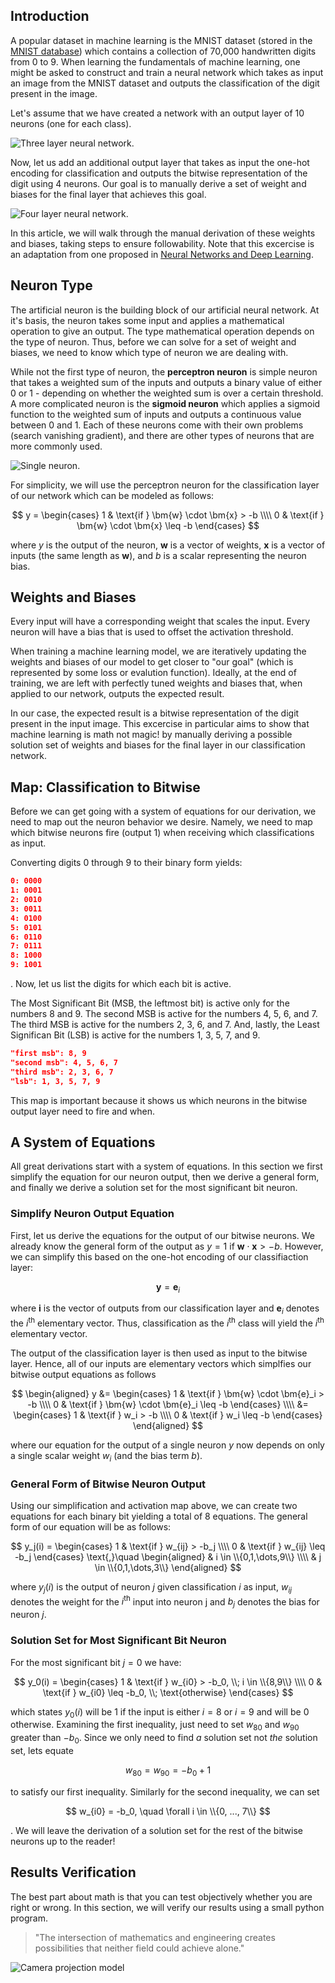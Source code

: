 ## Introduction

A popular dataset in machine learning is the MNIST dataset (stored in the [MNIST database](http://yann.lecun.com/exdb/mnist/)) which contains a collection of 70,000 handwritten digits from 0 to 9. When learning the fundamentals of machine learning, one might be asked to construct and train a neural network which takes as input an image from the MNIST dataset and outputs the classification of the digit present in the image.

Let's assume that we have created a network with an output layer of 10 neurons (one for each class).

![Three layer neural network.](./assets/neural-network-3-layer.svg "A simplified three layer neural network with fully connected nodes. The first layer takes as input an image of a handwritten digit and will have many many nodes, namely one for each pixel! In practice there will be many more hidden layers as well, but for now we just have that one layer in the middle. True to our excercise, the output layer has 10 neurons, one for every digit classification.")

Now, let us add an additional output layer that takes as input the one-hot encoding for classification and outputs the bitwise representation of the digit using 4 neurons. Our goal is to manually derive a set of weight and biases for the final layer that achieves this goal.

![Four layer neural network.](./assets/neural-network-4-layer.svg "The same exact network as in the above image, but with a new output layer added onto the end.")

In this article, we will walk through the manual derivation of these weights and biases, taking steps to ensure followability. Note that this excercise is an adaptation from one proposed in [Neural Networks and Deep Learning](https://neuralnetworksanddeeplearning.com/chap1.html).

## Neuron Type

The artificial neuron is the building block of our artificial neural network. At it's basis, the neuron takes some input and applies a mathematical operation to give an output. The type mathematical operation depends on the type of neuron. Thus, before we can solve for a set of weight and biases, we need to know which type of neuron we are dealing with.

While not the first type of neuron, the **perceptron neuron** is simple neuron that takes a weighted sum of the inputs and outputs a binary value of either 0 or 1 - depending on whether the weighted sum is over a certain threshold. A more complicated neuron is the **sigmoid neuron** which applies a sigmoid function to the weighted sum of inputs and outputs a continuous value between 0 and 1. Each of these neurons come with their own problems (search vanishing gradient), and there are other types of neurons that are more commonly used.

![Single neuron.](./assets/neuron.svg "A single neuron with two inputs $x_1$ and $x_2$ and its output $y_1$. Note that neurons will always only have one output, but this output could be connected to many other nodes and have a different weight for each connection. Notice that each input has an associated weight $w$ and that the neuron has an associated bias $b_1$.")

For simplicity, we will use the perceptron neuron for the classification layer of our network which can be modeled as follows:

$$
y =
\begin{cases}
1 & \text{if } \bm{w} \cdot \bm{x} > -b \\\\
0 & \text{if } \bm{w} \cdot \bm{x} \leq -b
\end{cases}
$$

where $y$ is the output of the neuron, $\bm{w}$ is a vector of weights, $\bm{x}$ is a vector of inputs (the same length as $\bm{w}$), and $b$ is a scalar representing the neuron bias.

## Weights and Biases

Every input will have a corresponding weight that scales the input. Every neuron will have a bias that is used to offset the activation threshold.

When training a machine learning model, we are iteratively updating the weights and biases of our model to get closer to "our goal" (which is represented by some loss or evalution function). Ideally, at the end of training, we are left with perfectly tuned weights and biases that, when applied to our network, outputs the expected result.

In our case, the expected result is a bitwise representation of the digit present in the input image. This excercise in particular aims to show that machine learning is math not magic! by manually deriving a possible solution set of weights and biases for the final layer in our classification network.

## Map: Classification to Bitwise

Before we can get going with a system of equations for our derivation, we need to map out the neuron behavior we desire. Namely, we need to map which bitwise neurons fire (output 1) when receiving which classifications as input.

Converting digits 0 through 9 to their binary form yields:

```json
0: 0000
1: 0001
2: 0010
3: 0011
4: 0100
5: 0101
6: 0110
7: 0111
8: 1000
9: 1001
```

. Now, let us list the digits for which each bit is active.

The Most Significant Bit (MSB, the leftmost bit) is active only for the numbers 8 and 9. The second MSB is active for the numbers 4, 5, 6, and 7. The third MSB is active for the numbers 2, 3, 6, and 7. And, lastly, the Least Significan Bit (LSB) is active for the numbers 1, 3, 5, 7, and 9.

```json
"first msb": 8, 9
"second msb": 4, 5, 6, 7
"third msb": 2, 3, 6, 7
"lsb": 1, 3, 5, 7, 9
```

This map is important because it shows us which neurons in the bitwise output layer need to fire and when.

## A System of Equations

All great derivations start with a system of equations. In this section we first simplify the equation for our neuron output, then we derive a general form, and finally we derive a solution set for the most significant bit neuron.

### Simplify Neuron Output Equation

First, let us derive the equations for the output of our bitwise neurons. We already know the general form of the output as $y = 1$ if $\bm{w} \cdot \bm{x} > -b$. However, we can simplify this based on the one-hot encoding of our classifiaction layer:

$$
\bm{y} = \bm{e}_i
$$

where $\bm{i}$ is the vector of outputs from our classification layer and $\bm{e}_i$ denotes the $i^{\text{th}}$ elementary vector. Thus, classification as the $i^{\text{th}}$ class will yield the $i^{\text{th}}$ elementary vector.

The output of the classification layer is then used as input to the bitwise layer. Hence, all of our inputs are elementary vectors which simplfies our bitwise output equations as follows

$$
\begin{aligned}
y &=
\begin{cases}
1 & \text{if } \bm{w} \cdot \bm{e}_i > -b \\\\
0 & \text{if } \bm{w} \cdot \bm{e}_i \leq -b
\end{cases} \\\\
 &=
\begin{cases}
1 & \text{if } w_i > -b \\\\
0 & \text{if } w_i \leq -b
\end{cases}
\end{aligned}
$$

where our equation for the output of a single neuron $y$ now depends on only a single scalar weight $w_i$ (and the bias term $b$).

### General Form of Bitwise Neuron Output

Using our simplification and activation map above, we can create two equations for each binary bit yielding a total of 8 equations. The general form of our equation will be as follows:

$$
y_j(i) =
\begin{cases}
1 & \text{if } w_{ij} > -b_j \\\\
0 & \text{if } w_{ij} \leq -b_j
\end{cases}
\text{,}\quad
\begin{aligned}
& i \in \\{0,1,\dots,9\\} \\\\
& j \in \\{0,1,\dots,3\\}
\end{aligned}
$$

where $y_j(i)$ is the output of neuron $j$ given classification $i$ as input, $w_{ij}$ denotes the weight for the $i^{\text{th}}$ input into neuron j and $b_j$ denotes the bias for neuron $j$.

### Solution Set for Most Significant Bit Neuron

For the most significant bit $j = 0$ we have:

$$
y_0(i) =
\begin{cases}
1 & \text{if } w_{i0} > -b_0, \\;  i \in \\{8,9\\} \\\\
0 & \text{if } w_{i0} \leq -b_0, \\; \text{otherwise}
\end{cases}
$$

which states $y_0(i)$ will be $1$ if the input is either $i = 8$ or $i = 9$ and will be $0$ otherwise. Examining the first inequality, just need to set $w_{80}$ and $w_{90}$ greater than $-b_0$. Since we only need to find _a_ solution set not _the_ solution set, lets equate

$$
w_{80} = w_{90} = -b_0 + 1
$$

to satisfy our first inequality. Similarly for the second inequality, we can set

$$
w_{i0} = -b_0, \quad \forall i \in \\{0, ..., 7\\}
$$

. We will leave the derivation of a solution set for the rest of the bitwise neurons up to the reader!

## Results Verification

The best part about math is that you can test objectively whether you are right or wrong. In this section, we will verify our results using a small python program.

> "The intersection of mathematics and engineering creates possibilities that neither field could achieve alone."

![Camera projection model](./assets/present.svg "3D to 2D projection visualization")
